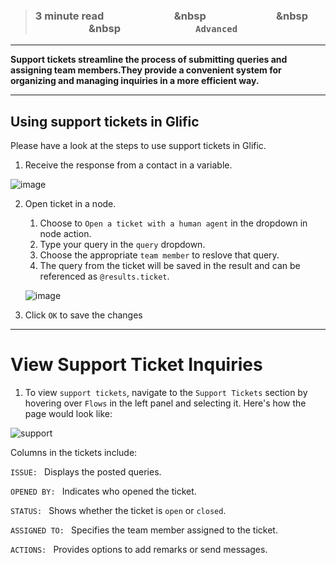 > ### **3 minute read &nbsp; &nbsp; &nbsp; &nbsp; &nbsp; &nbsp; &nbsp; &nbsp; &nbsp; &nbsp; &nbsp; &nbsp; &nbsp; &nbsp; &nbsp &nbsp; &nbsp; &nbsp; &nbsp; &nbsp; &nbsp; &nbsp; &nbsp; &nbsp; &nbsp; &nbsp; &nbsp; &nbsp; &nbsp; &nbsp &nbsp; &nbsp; &nbsp; &nbsp; &nbsp; &nbsp; &nbsp; &nbsp; &nbsp; &nbsp; &nbsp; &nbsp; &nbsp; &nbsp; &nbsp &nbsp; &nbsp; &nbsp; &nbsp; &nbsp; &nbsp; &nbsp; &nbsp; &nbsp; &nbsp; &nbsp; &nbsp; &nbsp; &nbsp; &nbsp; `Advanced`**
___

**Support tickets streamline the process of submitting queries and assigning team members.They provide a convenient system for organizing and managing inquiries in a more efficient way.**

___
## Using support tickets in Glific

Please have a look at the steps to use support tickets in Glific.

1. Receive the response from a contact in a variable.

![image](https://user-images.githubusercontent.com/32592458/212661318-ed2b2fa8-2f4a-4b6b-a2f3-7c00b8aa36d2.png)


2. Open ticket in a node.
    1. Choose to `Open a ticket with a human agent` in the dropdown in node action.
    1. Type your query in the `query` dropdown.
    1. Choose the appropriate `team member` to reslove that query.
    1. The query from the ticket will be saved in the result and can be referenced as `@results.ticket`.
       
    ![image](https://github.com/glific/docs/assets/90472056/72c47272-e800-4e52-bc12-f9f2280975cf)


3. Click `OK` to save the changes


___
# View Support Ticket Inquiries

1. To view `support tickets`, navigate to the `Support Tickets` section by hovering over `Flows` in the left panel and selecting it. Here's how the page would look like:
   
![support](https://github.com/glific/docs/assets/90472056/c787bd94-07a8-4111-8f49-cca6e6c1ee2f)

Columns in the tickets include:

`ISSUE: ` Displays the posted queries.

`OPENED BY: ` Indicates who opened the ticket.

`STATUS: ` Shows whether the ticket is `open` or `closed`.

`ASSIGNED TO: ` Specifies the team member assigned to the ticket.

`ACTIONS: ` Provides options to add remarks or send messages.

